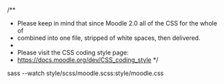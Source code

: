 /**
 * Please keep in mind that since Moodle 2.0 all of the CSS for the whole of
 * combined into one file, stripped of white spaces, then delivered.
 *
 * Please visit the CSS coding style page:
 * https://docs.moodle.org/dev/CSS_coding_style
 */
 
sass --watch style/scss/moodle.scss:style/moodle.css
